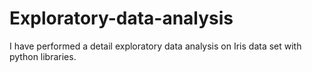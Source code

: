 # Exploratory-data-analysis
I have performed a detail exploratory data analysis on Iris data set with python libraries.
